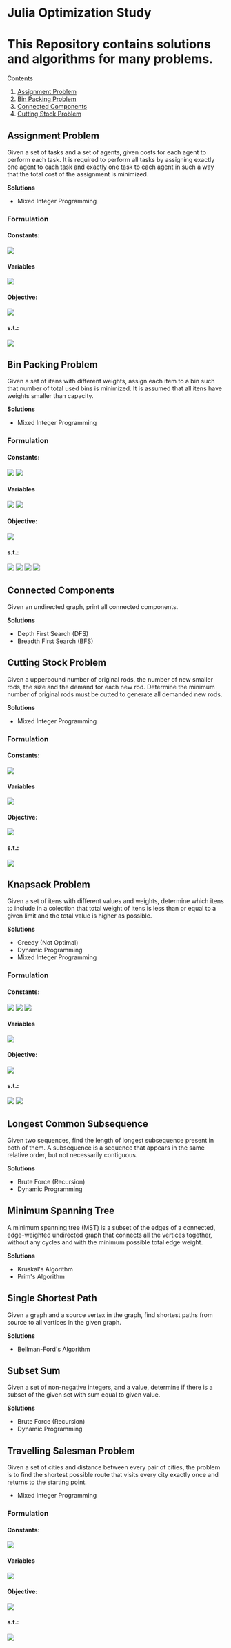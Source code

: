 # Julia Optimization Study

# This Repository contains solutions and algorithms for many problems.

Contents
1. [Assignment Problem](#assignment)
2. [Bin Packing Problem](#binpacking)
3. [Connected Components](#connectedcomponents)
4. [Cutting Stock Problem](#cuttingstock)


<!-- ######### ASSIGNMENT ######### -->
<a name="assignment"></a>
## Assignment Problem 

<p>Given a set of tasks and a set of agents, given costs for each agent to perform each task.  It is required to perform all tasks by assigning exactly one agent to each task and exactly one task to each agent in such a way that the total cost of the assignment is minimized.<p>

**Solutions**

* Mixed Integer Programming

<h3>Formulation</h3>

<h4>Constants:</h4>

<img src="imgs/assignment/Constants.gif" /> 

<h4>Variables</h4>

<img src="imgs/assignment/Variable.gif" /> 

<h4>Objective:</h4>

<img src="imgs/assignment/Objective.gif" /> 

<h4>s.t.:</h4>

<img src="imgs/assignment/Constraints.gif" /> 


<!-- ######### BIN PACKING PROBLEM ######### -->
<a name="binpacking"></a>

## Bin Packing Problem

<p>Given a set of itens with different weights, assign each item to a bin such that number of total used bins is minimized. It is assumed that all itens have weights smaller than capacity.<p>

**Solutions**

* Mixed Integer Programming

<h3>Formulation</h3>

<h4>Constants:</h4>

<img src="imgs/binpacking/ConstantWeight.gif" /> 
<img src="imgs/binpacking/ConstantCapacity.gif" /> 

<h4>Variables</h4>
<img src="imgs/binpacking/VariableY.gif" /> 
<img src="imgs/binpacking/VariableX.gif" /> 

<h4>Objective:</h4>
<img src="imgs/binpacking/BinPackingObj.gif" /> 

<h4>s.t.:</h4>
<img src="imgs/binpacking/BinPackingConst1.gif" /> 
<img src="imgs/binpacking/BinPackingConst2.gif" /> 
<img src="imgs/binpacking/BinPackingVariableX.gif" />
<img src="imgs/binpacking/BinPackingVariableY.gif" />

<!-- ######### CONNECTED COMPONENTS ######### -->
<a name="cuttingstock"></a>
## Connected Components

<p>Given an undirected graph, print all connected components.</p>

**Solutions**
* Depth First Search (DFS)
* Breadth First Search (BFS)

<!-- ######### CUTTING STOCK PROBLEM ######### -->
<a name="assignment"></a>

## Cutting Stock Problem
<p>Given a upperbound number of original rods, the number of new smaller rods, the size and the demand for each new rod. Determine the minimum number of original rods must be cutted to generate all demanded new rods.</p>

**Solutions**

* Mixed Integer Programming

<h3>Formulation</h3>

<h4>Constants:</h4>

<img src="imgs/cuttingstock/Constants.gif" /> 

<h4>Variables</h4>

<img src="imgs/cuttingstock/Variables.gif" /> 

<h4>Objective:</h4>

<img src="imgs/cuttingstock/Objective.gif" /> 

<h4>s.t.:</h4>

<img src="imgs/cuttingstock/Constraints.gif" /> 

<!-- ######### KNAPSACK PROBLEM ######### -->

<h2> Knapsack Problem </h2>

Given a set of itens with different values and weights, determine which itens to include in a colection that total weight of itens is less than or equal to a given limit and the total value is higher as possible.

**Solutions**
* Greedy (Not Optimal)
* Dynamic Programming
* Mixed Integer Programming

<h3>Formulation</h3>

<h4>Constants:</h4>

<img src="imgs/knapsack/ConstantValue.gif" /> 
<img src="imgs/knapsack/ConstantWeight.gif" /> 
<img src="imgs/knapsack/ConstantCapacity.gif" /> 

<h4>Variables</h4>
<img src="imgs/knapsack/VariableX.gif" /> 

<h4>Objective:</h4>
<img src="imgs/knapsack/KnapsackObj.gif" /> 

<h4>s.t.:</h4>
<img src="imgs/knapsack/KnpasackConst.gif" /> 
<img src="imgs/knapsack/KnapsackVariable.gif" /> 

<!-- ######### LONGEST COMMON SUBSEQUENCE PROBLEM ######### -->
<h2> Longest Common Subsequence </h2>

Given two sequences, find the length of longest subsequence present in both of them. A subsequence is a sequence that appears in the same relative order, but not necessarily contiguous.

**Solutions**
* Brute Force (Recursion)
* Dynamic Programming

<!-- ######### MINIMUM SPANNING TREE PROBLEM ######### -->
<h2> Minimum Spanning Tree </h2>

A minimum spanning tree (MST) is a subset of the edges of a connected, edge-weighted undirected graph that connects all the vertices together, without any cycles and with the minimum possible total edge weight.

**Solutions**
* Kruskal's Algorithm
* Prim's Algorithm

<!-- ######### SINGLE SHORTEST PATH PROBLEM ######### -->
<h2> Single Shortest Path </h2>

Given a graph and a source vertex in the graph, find shortest paths from source to all vertices in the given graph.

**Solutions**
* Bellman-Ford's Algorithm

<!-- ######### SUBSET SUM PROBLEM ######### -->

<h2>Subset Sum</h2>

Given a set of non-negative integers, and a value, determine if there is a subset of the given set with sum equal to given value.

**Solutions**
* Brute Force (Recursion)
* Dynamic Programming

<!-- ######### TRAVELLING SALESMAN PROBLEM ######### -->

<h2> Travelling Salesman Problem </h2>

Given a set of cities and distance between every pair of cities, the problem is to find the shortest possible route that visits every city exactly once and returns to the starting point.

* Mixed Integer Programming

<h3>Formulation</h3>

<h4>Constants:</h4>

<img src="imgs/tsp/Constants.gif" /> 

<h4>Variables</h4>
<img src="imgs/tsp/Variables.gif" /> 

<h4>Objective:</h4>
<img src="imgs/tsp/Objective.gif" /> 

<h4>s.t.:</h4>
<img src="imgs/tsp/Constraints.gif" />